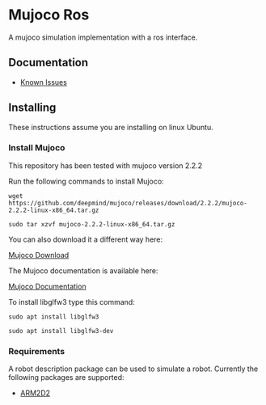 # Mujoco Ros
A mujoco simulation implementation with a ros interface.

## Documentation
- [Known Issues](docs/known_issues.md)

## Installing

These instructions assume you are installing on linux Ubuntu.

### Install Mujoco

This repository has been tested with mujoco version 2.2.2

Run the following commands to install Mujoco:
   

    wget https://github.com/deepmind/mujoco/releases/download/2.2.2/mujoco-2.2.2-linux-x86_64.tar.gz

    sudo tar xzvf mujoco-2.2.2-linux-x86_64.tar.gz

You can also download it a different way here:

[Mujoco Download](https://github.com/deepmind/mujoco/releases)

The Mujoco documentation is available here:

[Mujoco Documentation](https://mujoco.readthedocs.io/en/latest/overview.html)

To install libglfw3 type this command:

`sudo apt install libglfw3`

`sudo apt install libglfw3-dev`

### Requirements

A robot description package can be used to simulate a robot. 
Currently the following packages are supported:
* [ARM2D2](https://github.com/Apogee-Robotics/arm2d2_description)






